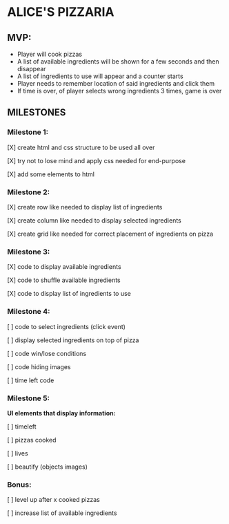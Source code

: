 # ALICE'S PIZZARIA

## MVP:


- Player will cook pizzas
- A list of available ingredients will be shown for a few seconds and then disappear
- A list of ingredients to use will appear and a counter starts
- Player needs to remember location of said ingredients and click them
- If time is over, of player selects wrong ingredients 3 times, game is over


## MILESTONES

### Milestone 1:


[X] create html and css structure to be used all over

[X] try not to lose mind and apply css needed for end-purpose

[X] add some elements to html


### Milestone 2:


[X] create row like needed to display list of ingredients

[X] create column like needed to display selected ingredients

[X] create grid like needed for correct placement of ingredients on pizza


### Milestone 3:


[X] code to display available ingredients

[X] code to shuffle available ingredients

[X] code to display list of ingredients to use


### Milestone 4:

[ ] code to select ingredients (click event)

[ ] display selected ingredients on top of pizza

[ ] code win/lose conditions

[ ] code hiding images

[ ] time left code


### Milestone 5:


**UI elements that display information:**

[ ] timeleft

[ ] pizzas cooked

[ ] lives

[ ] beautify (objects images)


### Bonus:


[ ] level up after x cooked pizzas

[ ] increase list of available ingredients